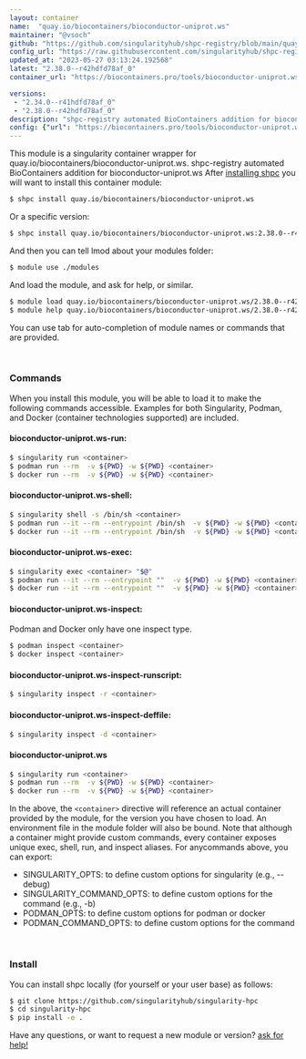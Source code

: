```yaml
---
layout: container
name:  "quay.io/biocontainers/bioconductor-uniprot.ws"
maintainer: "@vsoch"
github: "https://github.com/singularityhub/shpc-registry/blob/main/quay.io/biocontainers/bioconductor-uniprot.ws/container.yaml"
config_url: "https://raw.githubusercontent.com/singularityhub/shpc-registry/main/quay.io/biocontainers/bioconductor-uniprot.ws/container.yaml"
updated_at: "2023-05-27 03:13:24.192568"
latest: "2.38.0--r42hdfd78af_0"
container_url: "https://biocontainers.pro/tools/bioconductor-uniprot.ws"

versions:
 - "2.34.0--r41hdfd78af_0"
 - "2.38.0--r42hdfd78af_0"
description: "shpc-registry automated BioContainers addition for bioconductor-uniprot.ws"
config: {"url": "https://biocontainers.pro/tools/bioconductor-uniprot.ws", "maintainer": "@vsoch", "description": "shpc-registry automated BioContainers addition for bioconductor-uniprot.ws", "latest": {"2.38.0--r42hdfd78af_0": "sha256:7839abe6f394b17fa3af15322074fd3db4f4eafe5611416967a79b90cb157395"}, "tags": {"2.34.0--r41hdfd78af_0": "sha256:2e84af438953e016df793a551b6f2d0a43a8c93a4b9dbeb4e0bd79faf7ca9778", "2.38.0--r42hdfd78af_0": "sha256:7839abe6f394b17fa3af15322074fd3db4f4eafe5611416967a79b90cb157395"}, "docker": "quay.io/biocontainers/bioconductor-uniprot.ws"}
---
```


This module is a singularity container wrapper for quay.io/biocontainers/bioconductor-uniprot.ws.
shpc-registry automated BioContainers addition for bioconductor-uniprot.ws
After [installing shpc](#install) you will want to install this container module:


```bash
$ shpc install quay.io/biocontainers/bioconductor-uniprot.ws
```

Or a specific version:

```bash
$ shpc install quay.io/biocontainers/bioconductor-uniprot.ws:2.38.0--r42hdfd78af_0
```

And then you can tell lmod about your modules folder:

```bash
$ module use ./modules
```

And load the module, and ask for help, or similar.

```bash
$ module load quay.io/biocontainers/bioconductor-uniprot.ws/2.38.0--r42hdfd78af_0
$ module help quay.io/biocontainers/bioconductor-uniprot.ws/2.38.0--r42hdfd78af_0
```

You can use tab for auto-completion of module names or commands that are provided.

<br>

### Commands

When you install this module, you will be able to load it to make the following commands accessible.
Examples for both Singularity, Podman, and Docker (container technologies supported) are included.

#### bioconductor-uniprot.ws-run:

```bash
$ singularity run <container>
$ podman run --rm  -v ${PWD} -w ${PWD} <container>
$ docker run --rm  -v ${PWD} -w ${PWD} <container>
```

#### bioconductor-uniprot.ws-shell:

```bash
$ singularity shell -s /bin/sh <container>
$ podman run --it --rm --entrypoint /bin/sh  -v ${PWD} -w ${PWD} <container>
$ docker run --it --rm --entrypoint /bin/sh  -v ${PWD} -w ${PWD} <container>
```

#### bioconductor-uniprot.ws-exec:

```bash
$ singularity exec <container> "$@"
$ podman run --it --rm --entrypoint ""  -v ${PWD} -w ${PWD} <container> "$@"
$ docker run --it --rm --entrypoint ""  -v ${PWD} -w ${PWD} <container> "$@"
```

#### bioconductor-uniprot.ws-inspect:

Podman and Docker only have one inspect type.

```bash
$ podman inspect <container>
$ docker inspect <container>
```

#### bioconductor-uniprot.ws-inspect-runscript:

```bash
$ singularity inspect -r <container>
```

#### bioconductor-uniprot.ws-inspect-deffile:

```bash
$ singularity inspect -d <container>
```



#### bioconductor-uniprot.ws

```bash
$ singularity run <container>
$ podman run --rm  -v ${PWD} -w ${PWD} <container>
$ docker run --rm  -v ${PWD} -w ${PWD} <container>
```


In the above, the `<container>` directive will reference an actual container provided
by the module, for the version you have chosen to load. An environment file in the
module folder will also be bound. Note that although a container
might provide custom commands, every container exposes unique exec, shell, run, and
inspect aliases. For anycommands above, you can export:

 - SINGULARITY_OPTS: to define custom options for singularity (e.g., --debug)
 - SINGULARITY_COMMAND_OPTS: to define custom options for the command (e.g., -b)
 - PODMAN_OPTS: to define custom options for podman or docker
 - PODMAN_COMMAND_OPTS: to define custom options for the command

<br>

### Install

You can install shpc locally (for yourself or your user base) as follows:

```bash
$ git clone https://github.com/singularityhub/singularity-hpc
$ cd singularity-hpc
$ pip install -e .
```

Have any questions, or want to request a new module or version? [ask for help!](https://github.com/singularityhub/singularity-hpc/issues)